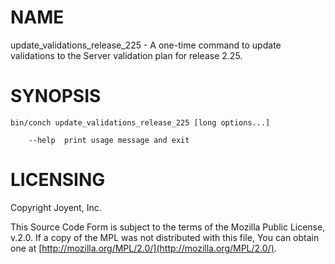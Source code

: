 # NAME

update\_validations\_release\_225 - A one-time command to update validations to the Server validation plan for release 2.25.

# SYNOPSIS

```
bin/conch update_validations_release_225 [long options...]

    --help  print usage message and exit
```

# LICENSING

Copyright Joyent, Inc.

This Source Code Form is subject to the terms of the Mozilla Public License,
v.2.0. If a copy of the MPL was not distributed with this file, You can obtain
one at [http://mozilla.org/MPL/2.0/](http://mozilla.org/MPL/2.0/).
